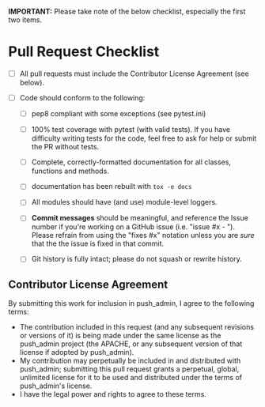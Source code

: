 __IMPORTANT:__ Please take note of the below checklist, especially the first two items.

# Pull Request Checklist

- [ ] All pull requests must include the Contributor License Agreement (see below).

- [ ] Code should conform to the following:

    - [ ] pep8 compliant with some exceptions (see pytest.ini)

    - [ ] 100% test coverage with pytest (with valid tests). If you have difficulty
      writing tests for the code, feel free to ask for help or submit the PR without tests.

    - [ ] Complete, correctly-formatted documentation for all classes, functions and methods.

    - [ ] documentation has been rebuilt with ``tox -e docs``

    - [ ] All modules should have (and use) module-level loggers.

    - [ ] **Commit messages** should be meaningful, and reference the Issue number
      if you're working on a GitHub issue (i.e. "issue #x - <message>"). Please
      refrain from using the "fixes #x" notation unless you are *sure* that the
      the issue is fixed in that commit.

    - [ ] Git history is fully intact; please do not squash or rewrite history.

## Contributor License Agreement

By submitting this work for inclusion in push_admin, I agree to the following terms:

* The contribution included in this request (and any subsequent revisions or versions of it)
  is being made under the same license as the push_admin project (the APACHE,
  or any subsequent version of that license if adopted by push_admin).
* My contribution may perpetually be included in and distributed with push_admin; submitting
  this pull request grants a perpetual, global, unlimited license for it to be used and distributed
  under the terms of push_admin's license.
* I have the legal power and rights to agree to these terms.